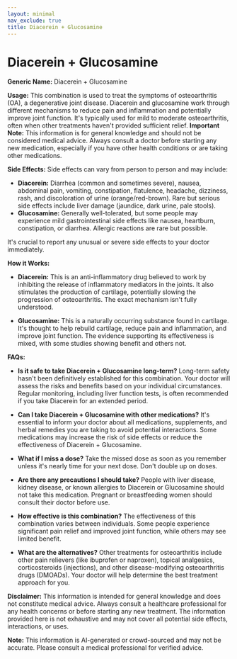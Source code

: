 ```yaml
---
layout: minimal
nav_exclude: true
title: Diacerein + Glucosamine
---
```


# Diacerein + Glucosamine

**Generic Name:** Diacerein + Glucosamine

**Usage:**  This combination is used to treat the symptoms of osteoarthritis (OA), a degenerative joint disease.  Diacerein and glucosamine work through different mechanisms to reduce pain and inflammation and potentially improve joint function.  It's typically used for mild to moderate osteoarthritis, often when other treatments haven't provided sufficient relief.  **Important Note:**  This information is for general knowledge and should not be considered medical advice. Always consult a doctor before starting any new medication, especially if you have other health conditions or are taking other medications.

**Side Effects:**  Side effects can vary from person to person and may include:

* **Diacerein:** Diarrhea (common and sometimes severe), nausea, abdominal pain, vomiting, constipation, flatulence, headache, dizziness, rash, and discoloration of urine (orange/red-brown).  Rare but serious side effects include liver damage (jaundice, dark urine, pale stools).
* **Glucosamine:** Generally well-tolerated, but some people may experience mild gastrointestinal side effects like nausea, heartburn, constipation, or diarrhea.  Allergic reactions are rare but possible.

It's crucial to report any unusual or severe side effects to your doctor immediately.

**How it Works:**

* **Diacerein:** This is an anti-inflammatory drug believed to work by inhibiting the release of inflammatory mediators in the joints. It also stimulates the production of cartilage, potentially slowing the progression of osteoarthritis.  The exact mechanism isn't fully understood.

* **Glucosamine:** This is a naturally occurring substance found in cartilage.  It's thought to help rebuild cartilage, reduce pain and inflammation, and improve joint function. The evidence supporting its effectiveness is mixed, with some studies showing benefit and others not.


**FAQs:**

* **Is it safe to take Diacerein + Glucosamine long-term?** Long-term safety hasn't been definitively established for this combination.  Your doctor will assess the risks and benefits based on your individual circumstances. Regular monitoring, including liver function tests, is often recommended if you take Diacerein for an extended period.

* **Can I take Diacerein + Glucosamine with other medications?**  It's essential to inform your doctor about all medications, supplements, and herbal remedies you are taking to avoid potential interactions. Some medications may increase the risk of side effects or reduce the effectiveness of Diacerein + Glucosamine.

* **What if I miss a dose?**  Take the missed dose as soon as you remember unless it's nearly time for your next dose.  Don't double up on doses.

* **Are there any precautions I should take?**  People with liver disease, kidney disease, or known allergies to Diacerein or Glucosamine should not take this medication.  Pregnant or breastfeeding women should consult their doctor before use.

* **How effective is this combination?**  The effectiveness of this combination varies between individuals. Some people experience significant pain relief and improved joint function, while others may see limited benefit.

* **What are the alternatives?** Other treatments for osteoarthritis include other pain relievers (like ibuprofen or naproxen), topical analgesics, corticosteroids (injections), and other disease-modifying osteoarthritis drugs (DMOADs).  Your doctor will help determine the best treatment approach for you.


**Disclaimer:** This information is intended for general knowledge and does not constitute medical advice.  Always consult a healthcare professional for any health concerns or before starting any new treatment.  The information provided here is not exhaustive and may not cover all potential side effects, interactions, or uses.


**Note:** This information is AI-generated or crowd-sourced and may not be accurate. Please consult a medical professional for verified advice.